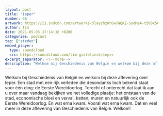 ```yaml
---
layout: post
title: "Ieper"
number: 66
artwork: https://i1.sndcdn.com/artworks-5layzhzKhGw7WQKZ-SyoMeA-t500x500.jpg
author: Tim
date: 2021-05-05 17:14:16 +0200
categories: podcast
tag: ["steden"]
embed_player:
  type: soundcloud
  src: https://soundcloud.com/tim-gistelinck/ieper
excerpt_separator: <!--more-->
description: "Welkom bij Geschiedenis van België en welkom bij deze aflevering over Ieper."
---
```

Welkom bij Geschiedenis van België en welkom bij deze aflevering over Ieper. Een stad met een rijk verleden die desondanks toch bekend staat voor één ding: de Eerste Wereldoorlog. Terecht of onterecht dat laat ik aan u over maar vandaag bekijken we het volledige plaatje: het ontstaan van de stad, economische bloei en verval, katten, muren en natuurlijk ook de Eerste Wereldoorlog. En wat erna kwam. Vooral wat erna kwam. Dat en veel meer in deze aflevering van Geschiedenis van België. Welkom!